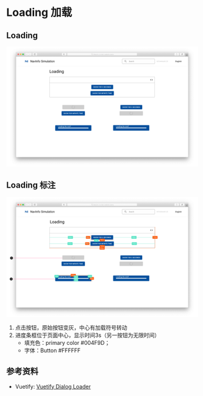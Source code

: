 # Loading 加载

## Loading

![UI Framework Loading](../../../imgs/ns_ui_framework/components/feedback/loading.png)

## Loading 标注

![UI Framework Loading Measure](../../../imgs/ns_ui_framework_measure/components/feedback/loading.png)

1. 点击按钮，原始按钮变灰，中心有加载符号转动
2. 进度条框位于页面中心，显示时间3s（另一按钮为无限时间）
    * 填充色：primary color #004F9D； 
    * 字体：Button #FFFFFF


## 参考资料

* Vuetify: [Vuetify Dialog Loader](https://vuetifyjs.com/en/components/dialogs/#loader)
